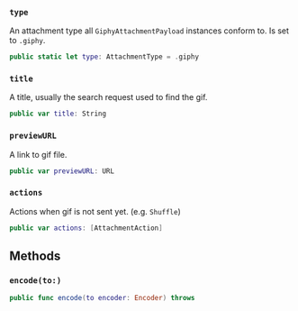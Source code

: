 
### `type`

An attachment type all `GiphyAttachmentPayload` instances conform to. Is set to `.giphy`.

``` swift
public static let type: AttachmentType = .giphy
```

### `title`

A  title, usually the search request used to find the gif.

``` swift
public var title: String
```

### `previewURL`

A link to gif file.

``` swift
public var previewURL: URL
```

### `actions`

Actions when gif is not sent yet. (e.g. `Shuffle`)

``` swift
public var actions: [AttachmentAction]
```

## Methods

### `encode(to:)`

``` swift
public func encode(to encoder: Encoder) throws 
